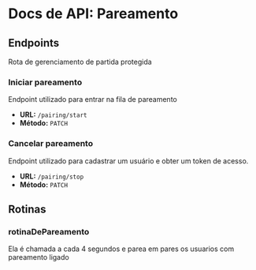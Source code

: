 # Docs de API: Pareamento

## Endpoints

Rota de gerenciamento de partida protegida

### Iniciar pareamento

Endpoint utilizado para entrar na fila de pareamento

- **URL:** `/pairing/start`
- **Método:** `PATCH`

### Cancelar pareamento

Endpoint utilizado para cadastrar um usuário e obter um token de acesso.

- **URL:** `/pairing/stop`
- **Método:** `PATCH`

## Rotinas

### rotinaDePareamento

Ela é chamada a cada 4 segundos e parea em pares os usuarios com pareamento ligado
